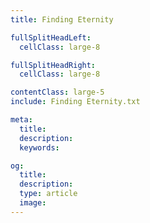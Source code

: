 ```yaml
---
title: Finding Eternity

fullSplitHeadLeft:
  cellClass: large-8

fullSplitHeadRight:
  cellClass: large-8

contentClass: large-5
include: Finding Eternity.txt

meta:
  title:
  description:
  keywords:

og:
  title:
  description:
  type: article
  image:
---
```

